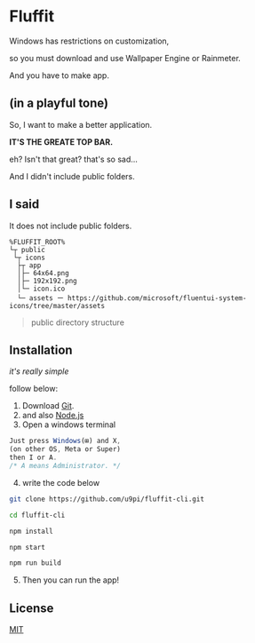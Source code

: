 # Fluffit

Windows has restrictions on customization,

so you must download and use Wallpaper Engine or Rainmeter.

And you have to make app.

## (in a playful tone)

So, I want to make a better application.

**IT'S THE GREATE TOP BAR.**

eh? Isn't that great? that's so sad...

And I didn't include public folders.

## I said

It does not include public folders.

```
%FLUFFIT_ROOT%
└┬ public
 └┬ icons
  ├┬ app
  │├─ 64x64.png
  │├─ 192x192.png
  │└─ icon.ico
  └─ assets ー https://github.com/microsoft/fluentui-system-icons/tree/master/assets
```
> public directory structure

## Installation

_it's really simple_

follow below:

1. Download [Git](https://git-scm.com/downloads).
2. and also [Node.js](https://nodejs.org/en/download/)
3. Open a windows terminal
```javascript
Just press Windows(⊞) and X,
(on other OS, Meta or Super)
then I or A.
/* A means Administrator. */
```
4. write the code below
```bash
git clone https://github.com/u9pi/fluffit-cli.git

cd fluffit-cli

npm install

npm start

npm run build
```
5. Then you can run the app!

## License
[MIT](https://choosealicense.com/licenses/mit/)
